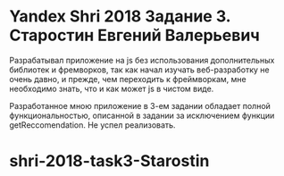 # Yandex Shri 2018 Задание 3. Старостин Евгений Валерьевич

Разрабатывал приложение на js без использования дополнительных библиотек и фремворков, так как начал изучать веб-разработку не очень давно, и прежде, чем переходить к фреймворкам, мне необходимо знать, что и как может js в чистом виде. 

Разработанное мною приложение в 3-ем задании обладает полной функциональностью, описанной в задании за исключением функции getReccomendation. Не успел реализовать.

# shri-2018-task3-Starostin
